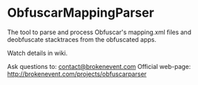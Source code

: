 ObfuscarMappingParser
=====================

The tool to parse and process Obfuscar's mapping.xml files and deobfuscate stacktraces from the obfuscated apps.

Watch details in wiki.

Ask questions to: contact@brokenevent.com
Official web-page: http://brokenevent.com/projects/obfuscarparser